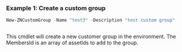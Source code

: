### Example 1: Create a custom group
```powershell
New-ZNCustomGroup -Name "test3" -Description "test custom group"
```

```output

```

This cmdlet will create a new customer group in the environment. The MembersId is an array of assetIds to add to the group.
